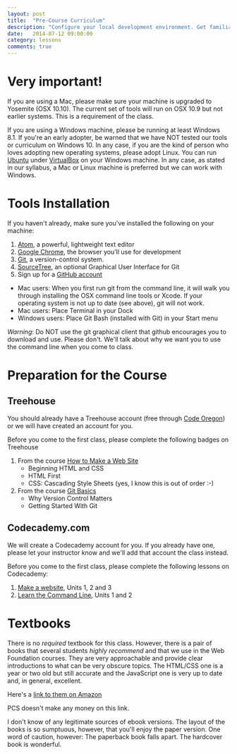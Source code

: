 ```yaml
---
layout: post
title:  "Pre-Course Curriculum"
description: "Configure your local development environment. Get familiar with the basics of HTML, CSS, and the command line."
date:   2014-07-12 09:00:00
category: lessons
comments: true
---
```


Very important!
===============

If you are using a Mac, please make sure your machine is upgraded to Yosemite (OSX 10.10). The current set of tools will run on OSX 10.9 but not earlier systems. This is a requirement of the class.

If you are using a Windows machine, please be running at least Windows 8.1. If you're an early adopter, be warned that we have NOT tested our tools or curriculum on Windows 10.  In any case, if you are the kind of person who loves adopting new operating systems, please adopt Linux. You can run  [Ubuntu](http://www.ubuntu.com/desktop) under [VirtualBox](https://www.virtualbox.org/) on your Windows machine.  In any case, as stated in our syllabus, a Mac or Linux machine is preferred but we can work with Windows.


Tools Installation
===================

If you haven't already, make sure you've installed the following on your machine:

1. [Atom][atom], a powerful, lightweight text editor
2. [Google Chrome][chrome], the browser you'll use for development
4. [Git][git], a version-control system.
5. [SourceTree][sourcetree], an optional Graphical User Interface for Git
6. Sign up for a [GitHub account][github]

[atom]:https://atom.io/
[st3]: http://www.sublimetext.com/3
[chrome]: http://www.google.com/chrome/browser
[others]: http://developer.apple.com
[git]: http://git-scm.com/downloads
[sourcetree]: http://www.sourcetreeapp.com/download
[github]: http://github.com

* Mac users: When you first run git from the command line, it will walk you through installing the OSX command line tools or Xcode. If your operating system is not up to date (see above), git will not work.
* Mac users: Place Terminal in your Dock
* Windows users: Place Git Bash (installed with Git) in your Start menu

*Warning*: Do NOT use the git graphical client that github encourages you to download and use. Please don't. We'll talk about why we want you to use the command line when you come to class.

<!-- Setting up Terminal (Macs)


Copy and paste the following into Terminal:

{% highlight text %}
ln -s "/Applications/Sublime Text.app/Contents/SharedSupport/bin/subl" ~/usr/local/bin/subl
echo "export EDITOR='subl -w'" >> ~/.bash_profile
source ~/.bash_profile
{% endhighlight %}

The first line will allow you to open Sublime Text from the command line by issuing `subl`. The second will make ST your default command-line text editor. -->



Preparation for the Course
=========================
Treehouse
---------
You should already have a Treehouse account (free through [Code Oregon](http://www.codeoregon.org)) or we will have created an account for you.

Before you come to the first class, please complete the following badges on Treehouse

1. From the course [How to Make a Web Site](http://teamtreehouse.com/library/how-to-make-a-website)
    * Beginning HTML and CSS
    * HTML First
    * CSS: Cascading Style Sheets (yes, I know this is out of order :-)
4. From the course  [Git Basics](http://teamtreehouse.com/library/git-basics)
    * Why Version Control Matters
    * Getting Started With Git

Codecademy.com
--------------
We will create a Codecademy account for you. If you already have one, please let your instructor know and we'll add that account the class instead.

Before you come to the first class, please complete the following lessons on Codecademy:
1. [Make a website](https://www.codecademy.com/en/skills/make-a-website), Units 1, 2 and 3
2. [Learn the Command Line](https://www.codecademy.com/en/courses/learn-the-command-line), Units 1 and 2

Textbooks
=========

There is no *required* textbook for this class.  However, there is a pair of books that several students *highly recommend* and that we use in the Web Foundation courses. They are very approachable and provide clear introductions to what can be very obscure topics. The HTML/CSS one is a year or two old but still accurate and the JavaScript one is very up to date and, in general, excellent.

Here's a [link to them on Amazon](http://www.amazon.com/Web-Design-HTML-JavaScript-jQuery/dp/1119038634/ref=mt_hardcover?_encoding=UTF8&me=)

PCS doesn't make any money on this link.

I don't know of any legitimate sources of ebook versions. The layout of the books is so sumptuous, however, that you'll enjoy the paper version. One word of caution, however: The paperback book falls apart. The hardcover book is wonderful.

<!--
Prep work
==========
1. Possible: sections of [Dive Into HTML5](http://diveintohtml5.info) (est: 5 hrs)
2. Read [Learn to Code HTML & CSS](http://learn.shayhowe.com/html-css/) (est: 5 hours)

Pre-Course Assessment
======================

Before the first class meeting, complete the pre-course assessment. <br><br>

The assessment is meant primarily as a diagnostic to help the instructional staff see what areas we need to focus on during our in-person meetings.
-->
